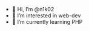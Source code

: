 - 👋 Hi, I’m @n1k02
- 👀 I’m interested in web-dev
- 🌱 I’m currently learning PHP

<!---
n1k02/n1k02 is a ✨ special ✨ repository because its `README.md` (this file) appears on your GitHub profile.
You can click the Preview link to take a look at your changes.
--->
